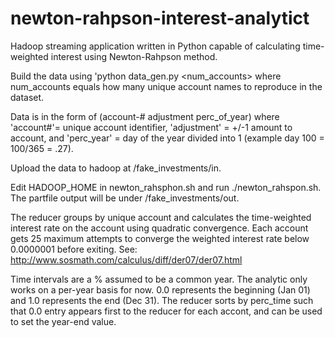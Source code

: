 newton-rahpson-interest-analytict
=================================

Hadoop streaming application written in Python capable of calculating time-weighted interest using Newton-Rahpson method. 

Build the data using 'python data_gen.py <num_accounts> where num_accounts equals how many 
unique account names to reproduce in the dataset. 

Data is in the form of (account-# adjustment perc_of_year) where
'account#'= unique account identifier,
'adjustment' = +/-1 amount to account, and 
'perc_year' = day of the year divided into 1 (example day 100 = 100/365 = .27).

Upload the data to hadoop at /fake_investments/in.

Edit HADOOP_HOME in newton_rahsphon.sh and run ./newton_rahspon.sh. The partfile output will be under /fake_investments/out. 

The reducer groups by unique account and calculates the time-weighted interest rate on the account using quadratic convergence. Each account gets 25 maximum attempts to converge the weighted interest rate below 0.0000001 before exiting. 
See: http://www.sosmath.com/calculus/diff/der07/der07.html

Time intervals are a % assumed to be a common year. The analytic only works on a per-year basis for now. 
0.0 represents the beginning (Jan 01) and 1.0 represents the end (Dec 31). The reducer sorts by perc_time such that
0.0 entry appears first to the reducer for each accont, and can be used to set the year-end value.
